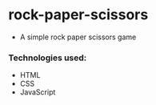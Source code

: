 # rock-paper-scissors
  * A simple rock paper scissors game 
  
  ### Technologies used:
  * HTML
  * CSS
  * JavaScript


